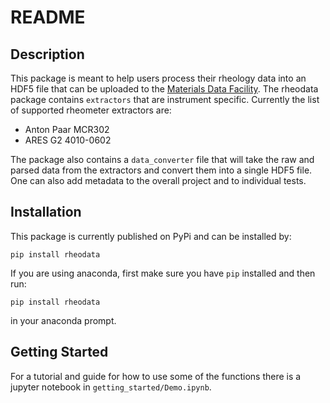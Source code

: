 # README

## Description
This package is meant to help users process their rheology data into an HDF5 file that can be
uploaded to the [Materials Data Facility](https://materialsdatafacility.org/).  The rheodata package
contains `extractors` that are instrument specific.  Currently the list of supported rheometer extractors are:

* Anton Paar MCR302
* ARES G2 4010-0602

The package also contains a `data_converter` file that will take the raw and parsed data from the extractors
and convert them into a single HDF5 file.  One can also add metadata to the overall project and to individual
tests.

## Installation 
This package is currently published on PyPi and can be installed by:

`pip install rheodata`

If you are using anaconda, first make sure you have `pip` installed and then run:

`pip install rheodata`


in your anaconda prompt.


## Getting Started

For a tutorial and guide for how to use some of the functions there is a jupyter notebook in 
`getting_started/Demo.ipynb`.






    